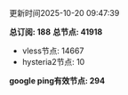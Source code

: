 更新时间2025-10-20 09:47:39

**总订阅: 188**
**总节点: 41918**
- vless节点: 14667
- hysteria2节点: 10

**google ping有效节点: 294**
